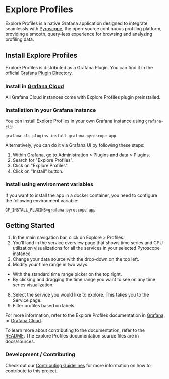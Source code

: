 # Explore Profiles

Explore Profiles is a native Grafana application designed to integrate seamlessly with [Pyroscope](https://github.com/grafana/pyroscope), the open-source continuous profiling platform, providing a smooth, query-less experience for browsing and analyzing profiling data.

## Install Explore Profiles

Explore Profiles is distributed as a Grafana Plugin. You can find it in the official [Grafana Plugin Directory](https://grafana.com/grafana/plugins/grafana-pyroscope-app/).

### Install in [Grafana Cloud](https://grafana.com/products/cloud/)

All Grafana Cloud instances come with Explore Profiles plugin preinstalled.

### Installation in your Grafana instance

You can install Explore Profiles in your own Grafana instance using `grafana-cli`:

```shell
grafana-cli plugins install grafana-pyroscope-app
```

Alternatively, you can do it via Grafana UI by following these steps:

1. Within Grafana, go to Administration > Plugins and data > Plugins.
2. Search for "Explore Profiles".
3. Click on "Explore Profiles".
4. Click on "Install" button.

### Install using environment variables

If you want to install the app in a docker container, you need to configure the following environment variable:

```shell
GF_INSTALL_PLUGINS=grafana-pyroscope-app
```

## Getting Started

1. In the main navigation bar, click on Explore > Profiles.
2. You’ll land in the service overview page that shows time series and CPU utilization visualizations for all the services in your selected Pyroscope instance.
3. Change your data source with the drop-down on the top left.
4. Modify your time range in two ways:

- With the standard time range picker on the top right.
- By clicking and dragging the time range you want to see on any time series visualization.

8. Select the service you would like to explore. This takes you to the Service page.
9. Filter profiles based on labels.

For more information, refer to the Explore Profiles documentation in [Grafana](https://grafana.com/docs/grafana/latest/explore/simplified-exploration/profiles/) or [Grafana Cloud](https://grafana.com/docs/grafana-cloud/visualizations/simplified-exploration/profiles/). 

To learn more about contributing to the documentation, refer to the [README](https://github.com/grafana/explore-profiles/blob/main/docs/README.md). 
The Explore Profiles documentation source files are in docs/sources. 

### Development / Contributing

Check out our [Contributing Guidelines](./docs/CONTRIBUTING.md) for more information on how to contribute to this project.
